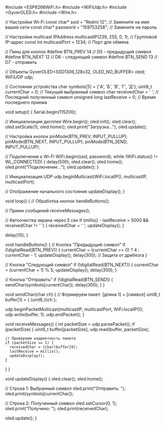 #include <ESP8266WiFi.h>
#include <WiFiUdp.h>
#include <GyverOLED.h>
#include <Wire.h>

// Настройки Wi-Fi
const char* ssid = "Redmi 12";         // Замените на имя вашей сети
const char* password = "159753258";   // Замените на пароль

// Настройки multicast
IPAddress multicastIP(239, 255, 0, 1); // Групповой IP-адрес
const int multicastPort = 1234;         // Порт для обмена

// Пины для кнопок
#define BTN_PREV 14   // D5 - предыдущий символ
#define BTN_NEXT 12   // D6 - следующий символ
#define BTN_SEND 13   // D7 - отправить

// Объекты
GyverOLED<SSD1306_128x32, OLED_NO_BUFFER> oled;
WiFiUDP udp;

// Состояния устройства
char symbols[5] = {'А', 'Б', 'В', 'Г', 'Д'};
uint8_t currentChar = 0;        // Текущий выбранный символ
char receivedChar = ' ';        // Последний полученный символ
unsigned long lastReceive = 0;  // Время последнего приема

void setup() {
  Serial.begin(115200);
  
  // Инициализация дисплея
  Wire.begin();
  oled.init();
  oled.clear();
  oled.setScale(1);
  oled.home();
  oled.print("Загрузка...");
  oled.update();
  
  // Настройка кнопок
  pinMode(BTN_PREV, INPUT_PULLUP);
  pinMode(BTN_NEXT, INPUT_PULLUP);
  pinMode(BTN_SEND, INPUT_PULLUP);
  
  // Подключение к Wi-Fi
  WiFi.begin(ssid, password);
  while (WiFi.status() != WL_CONNECTED) {
    delay(500);
    oled.clear();
    oled.home();
    oled.print("Подключение...");
    oled.update();
  }
  
  // Инициализация UDP
  udp.beginMulticast(WiFi.localIP(), multicastIP, multicastPort);
  
  // Отображение начального состояния
  updateDisplay();
}

void loop() {
  // Обработка кнопок
  handleButtons();
  
  // Прием сообщений
  receiveMessages();
  
  // Автоочистка экрана через 5 сек
  if (millis() - lastReceive > 5000 && receivedChar != ' ') {
    receivedChar = ' ';
    updateDisplay();
  }
  
  delay(10);
}

void handleButtons() {
  // Кнопка "Предыдущий символ"
  if (!digitalRead(BTN_PREV)) {
    currentChar = (currentChar == 0) ? 4 : currentChar - 1;
    updateDisplay();
    delay(300);  // Защита от дребезга
  }
  
  // Кнопка "Следующий символ"
  if (!digitalRead(BTN_NEXT)) {
    currentChar = (currentChar + 1) % 5;
    updateDisplay();
    delay(300);
  }
  
  // Кнопка "Отправить"
  if (!digitalRead(BTN_SEND)) {
    sendChar(symbols[currentChar]);
    delay(300);
  }
}

void sendChar(char ch) {
  // Формируем пакет: [длина 1] + [символ]
  uint8_t buffer[1] = { (uint8_t)ch };
  
  udp.beginPacketMulticast(multicastIP, multicastPort, WiFi.localIP());
  udp.write(buffer, 1);
  udp.endPacket();
}

void receiveMessages() {
  int packetSize = udp.parsePacket();
  if (packetSize) {
    uint8_t buffer[packetSize];
    udp.read(buffer, packetSize);
    
    // Проверяем корректность пакета
    if (packetSize == 1) {
      receivedChar = (char)buffer[0];
      lastReceive = millis();
      updateDisplay();
    }
  }
}

void updateDisplay() {
  oled.clear();
  oled.home();
  
  // Строка 1: Выбранный символ
  oled.print("Отправить: ");
  oled.print(symbols[currentChar]);
  
  // Строка 2: Полученный символ
  oled.setCursor(0, 1);
  oled.print("Получено: ");
  oled.print(receivedChar);
  
  oled.update();
}
